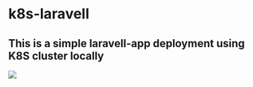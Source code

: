 # k8s-laravell 
## This is a simple laravell-app deployment using K8S cluster locally  
<img src="https://kubernetes.io/images/kubernetes-horizontal-color.png">
